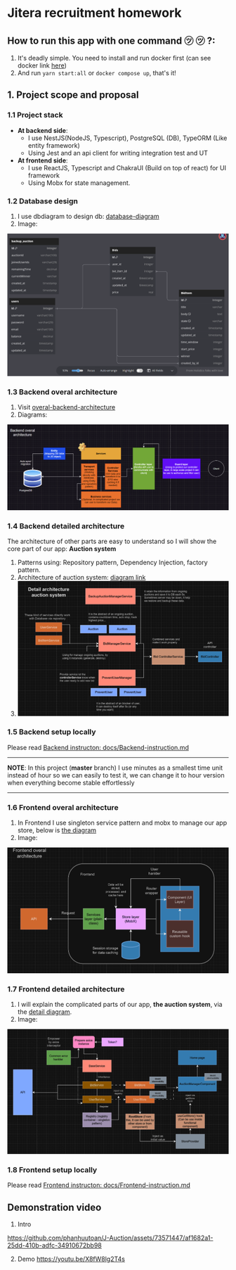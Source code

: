 <h1>Jitera recruitment homework</h1>

## How to run this app with one command ㋡ ㋡ ?:
1. It's deadly simple. You need to install and run docker first (can see docker link [here](docs/Backend-instruction.md))
2. And run `yarn start:all` or `docker compose up`, that's it!

## 1. Project scope and proposal
### 1.1 Project stack
- **At backend side**: 
    - I use NestJS(NodeJS, Typescript), PostgreSQL (DB), TypeORM (Like entity framework)
    - Using Jest and an api client for writing integration test and UT
- **At frontend side**:
    - I use ReactJS, Typescript and ChakraUI (Build on top of react) for UI framework
    - Using Mobx for state management.

### 1.2 Database design
1. I use dbdiagram to design db: [database-diagram](https://dbdiagram.io/d/64ad4d4c02bd1c4a5ee03125)
2. Image:
<img src="images/db-diagram.png">

### 1.3 Backend overal architecture
1. Visit [overal-backend-architecture](https://drive.google.com/file/d/1BkFiQJYe7gBx9fIgntwrFPdf5YmuH_aC/view?usp=sharing)
2. Diagrams:
<img src="images/BE-overal.png">

### 1.4 Backend detailed architecture
The architecture of other parts are easy to understand so I will show the core part of our app: **Auction system**
1. Patterns using: Repository pattern, Dependency Injection, factory pattern.
2. Architecture of auction system: [diagram link](https://drive.google.com/file/d/1BkFiQJYe7gBx9fIgntwrFPdf5YmuH_aC/view?usp=sharing)
3. <img src="images/BE-detail.png">

### 1.5 Backend setup locally
Please read [Backend instructon: docs/Backend-instruction.md](docs/Backend-instruction.md)

---

**NOTE**: In this project (**master** branch) I use minutes as a smallest time unit instead of hour so we can easily to test it, we can change it to hour version when everything become stable effortlessly

---

### 1.6 Frontend overal architecture
1. In Frontend I use singleton service pattern and mobx to manage our app store, below is [the diagram](https://drive.google.com/file/d/1hNYONmpp5uV4Jp5jp5-dmzBPPjP63Mh6/view?usp=sharing) 
2. Image: 
<img src="images/fe-overal.png">

### 1.7 Frontend detailed architecture
1. I will explain the complicated parts of our app, **the auction system**, via the [detail diagram](https://drive.google.com/file/d/1hNYONmpp5uV4Jp5jp5-dmzBPPjP63Mh6/view?usp=sharing).
2. Image:
<img src="images/fe-detail.png">

### 1.8 Frontend setup locally
Please read [Frontend instructon: docs/Frontend-instruction.md](docs/Frontend-instruction.md)

## Demonstration video
1. Intro

https://github.com/phanhuutoan/J-Auction/assets/73571447/af1682a1-25dd-410b-adfc-34910672bb98

2. Demo
https://youtu.be/X8fW8lg2T4s





